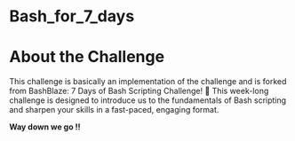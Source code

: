 # Bash_for_7_days

# About the Challenge

This challenge is basically an implementation of the challenge and is forked from BashBlaze: 7 Days of Bash Scripting Challenge! 🚀 This week-long challenge is designed to introduce us to the fundamentals of Bash scripting and sharpen your skills in a fast-paced, engaging format.

**Way down we go !!**
